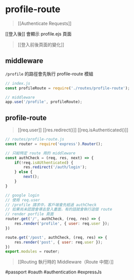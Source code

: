 # profile-route
>[[Authenticate Requests]]

[[登入後]] 會顯示 profile.ejs 頁面

>[[登入前後頁面的變化]]
## middleware
`/profile` 的路徑會先執行 profile-route 模組
```js
// index.js
const profileRoute = require('./routes/profile-route');

// middleware
app.use('/profile', profileRoute);
```

## profile-route
>[[req.user]]
>[[res.redirect()]]
>[[req.isAuthenticated()]]
```js
// routes/profile-route.js
const router = require('express').Router();

// 只給特定 route 用的 middleware 
const authCheck = (req, res, next) => {
	if(!req.isAUthenticated) {
		res.redirect('/auth/login');
	} else {
		next();
	}
}

// google login
// 使用 req.user
// /profile 請求中，客戶端會先經過 authCheck
// 如果尚未認證會導去登入畫面，有的話就會執行這個 route
// render porfile 頁面
router.get('/', authCheck, (req, res) => {
	res.render('profile', { user: req.user });
})
```

```js
route.get('/post', authCheck, (req, res) => {
	res.render('post', { user: req.user });
})
export.modules = router;
```
>[[Routing 執行時的 Middleware（Route 中間）]]

#passport #oauth #authentication #expressJs